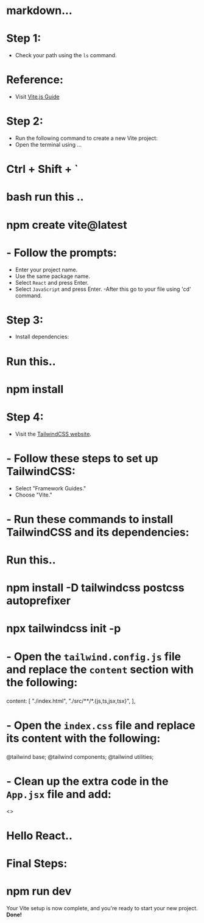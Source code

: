 

# markdown...

# **Step 1:** 
- Check your path using the `ls` command.

# **Reference:**
- Visit [Vite.js Guide](https://vitejs.dev/guide/)

# **Step 2:**
- Run the following command to create a new Vite project:
- Open the terminal using ...
# Ctrl + Shift + ` 

# bash run this ..
# npm create vite@latest


# - Follow the prompts:

  - Enter your project name.
  - Use the same package name.
  - Select `React` and press Enter.
  - Select `JavaScript` and press Enter.
  -After this go to your file using 'cd' command.

# **Step 3:**
- Install dependencies:

# Run this..

# npm install


# **Step 4:** 
- Visit the [TailwindCSS website](https://tailwindcss.com/).

# - Follow these steps to set up TailwindCSS:
  - Select "Framework Guides."
  - Choose "Vite."

# - Run these commands to install TailwindCSS and its dependencies:

# Run this..

# npm install -D tailwindcss postcss autoprefixer
# npx tailwindcss init -p


# - Open the `tailwind.config.js` file and replace the `content` section with the following:

###

content: [
  "./index.html",
  "./src/**/*.{js,ts,jsx,tsx}",
],


# - Open the `index.css` file and replace its content with the following:

###

@tailwind base;
@tailwind components;
@tailwind utilities;


# - Clean up the extra code in the `App.jsx` file and add:

<>
  <h1>Hello React..</h1>
</>


# **Final Steps:**

# npm run dev


Your Vite setup is now complete, and you're ready to start your new project. **Done!**
